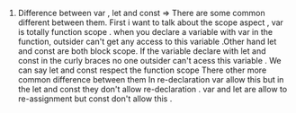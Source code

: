 1. Difference between var , let and const
   => There are some common different between them. First i want to talk about the scope aspect , var is totally function scope . when you declare a variable with var in the function, outsider can't get any access
   to this variable .Other hand let and const are both block scope. If the variable declare with let and const in the curly braces no one outsider can't acess this variable . We can say let and const respect the function scope
   There other more common difference between them  In re-declaration var allow this but in the let and const they don't allow re-declaration . var and let are allow to re-assignment but const don't allow this . 
